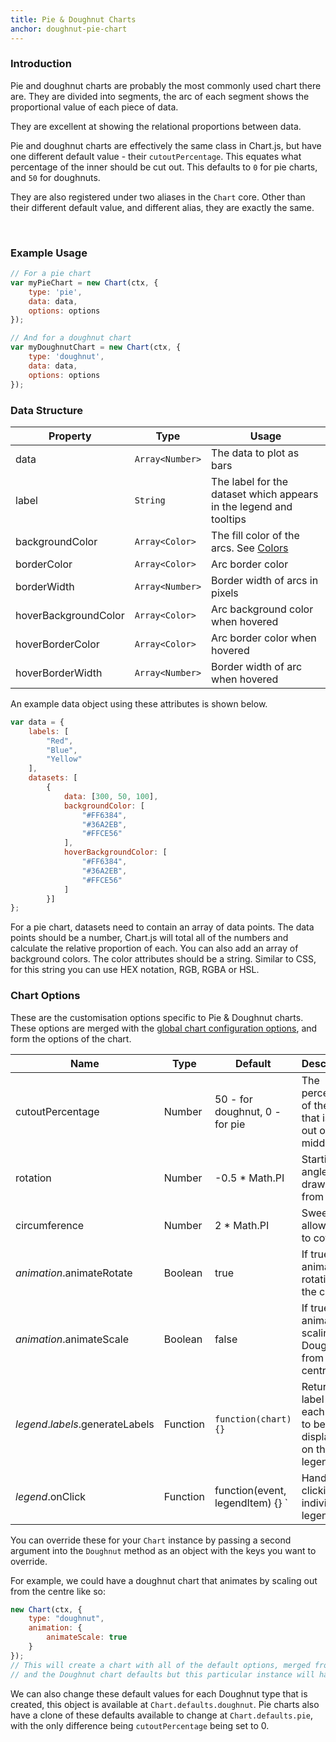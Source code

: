 ```yaml
---
title: Pie & Doughnut Charts
anchor: doughnut-pie-chart
---
```


### Introduction

Pie and doughnut charts are probably the most commonly used chart there are. They are divided into segments, the arc of
each segment shows the proportional value of each piece of data.

They are excellent at showing the relational proportions between data.

Pie and doughnut charts are effectively the same class in Chart.js, but have one different default value -
their `cutoutPercentage`. This equates what percentage of the inner should be cut out. This defaults to `0` for pie
charts, and `50` for doughnuts.

They are also registered under two aliases in the `Chart` core. Other than their different default value, and different
alias, they are exactly the same.

<div class="canvas-holder half">
	<canvas width="250" height="125"></canvas>
</div>

<div class="canvas-holder half">
	<canvas width="250" height="125"></canvas>
</div>
<br>

### Example Usage

```javascript
// For a pie chart
var myPieChart = new Chart(ctx, {
	type: 'pie',
	data: data,
	options: options
});
```

```javascript
// And for a doughnut chart
var myDoughnutChart = new Chart(ctx, {
	type: 'doughnut',
	data: data,
	options: options
});
```

### Data Structure

 Property             | Type            | Usage
----------------------|-----------------|--------------------------------------------------------------------
 data                 | `Array<Number>` | The data to plot as bars
 label                | `String`        | The label for the dataset which appears in the legend and tooltips
 backgroundColor      | `Array<Color>`  | The fill color of the arcs. See [Colors](#getting-started-colors)
 borderColor          | `Array<Color>`  | Arc border color
 borderWidth          | `Array<Number>` | Border width of arcs in pixels
 hoverBackgroundColor | `Array<Color>`  | Arc background color when hovered
 hoverBorderColor     | `Array<Color>`  | Arc border color when hovered
 hoverBorderWidth     | `Array<Number>` | Border width of arc when hovered

An example data object using these attributes is shown below.

```javascript
var data = {
	labels: [
		"Red",
		"Blue",
		"Yellow"
	],
	datasets: [
		{
			data: [300, 50, 100],
			backgroundColor: [
				"#FF6384",
				"#36A2EB",
				"#FFCE56"
			],
			hoverBackgroundColor: [
				"#FF6384",
				"#36A2EB",
				"#FFCE56"
			]
		}]
};
```

For a pie chart, datasets need to contain an array of data points. The data points should be a number, Chart.js will
total all of the numbers and calculate the relative proportion of each. You can also add an array of background colors.
The color attributes should be a string. Similar to CSS, for this string you can use HEX notation, RGB, RGBA or HSL.

### Chart Options

These are the customisation options specific to Pie & Doughnut charts. These options are merged with
the [global chart configuration options](#global-chart-configuration), and form the options of the chart.

 Name                             | Type     | Default                          | Description
----------------------------------|----------|----------------------------------|--------------------------------------------------------------
 cutoutPercentage                 | Number   | 50 - for doughnut, 0 - for pie   | The percentage of the chart that is cut out of the middle.
 rotation                         | Number   | -0.5 * Math.PI                   | Starting angle to draw arcs from
 circumference                    | Number   | 2 * Math.PI                      | Sweep to allow arcs to cover
 *animation*.animateRotate        | Boolean  | true                             | If true, will animate the rotation of the chart.
 *animation*.animateScale         | Boolean  | false                            | If true, will animate scaling the Doughnut from the centre.
 *legend*.*labels*.generateLabels | Function | `function(chart) {} `            | Returns a label for each item to be displayed on the legend.
 *legend*.onClick                 | Function | function(event, legendItem) {} ` | Handles clicking an individual legend item

You can override these for your `Chart` instance by passing a second argument into the `Doughnut` method as an object
with the keys you want to override.

For example, we could have a doughnut chart that animates by scaling out from the centre like so:

```javascript
new Chart(ctx, {
	type: "doughnut",
	animation: {
		animateScale: true
	}
});
// This will create a chart with all of the default options, merged from the global config,
// and the Doughnut chart defaults but this particular instance will have `animateScale` set to `true`.
```

We can also change these default values for each Doughnut type that is created, this object is available
at `Chart.defaults.doughnut`. Pie charts also have a clone of these defaults available to change
at `Chart.defaults.pie`, with the only difference being `cutoutPercentage` being set to 0.
